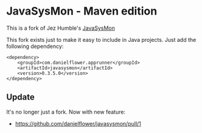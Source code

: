JavaSysMon - Maven edition
==========================

This is a fork of Jez Humble's [JavaSysMon](https://github.com/jezhumble/javasysmon)

This fork exists just to make it easy to include in Java projects. Just add the following dependency:

	<dependency>
		<groupId>com.danielflower.apprunner</groupId>
		<artifactId>javasysmon</artifactId>
		<version>0.3.5.0</version>
	</dependency>

Update
------

It's no longer just a fork. Now with new feature:

* https://github.com/danielflower/javasysmon/pull/1